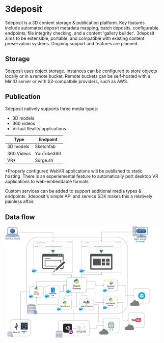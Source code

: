 # 3deposit #
3deposit is a 3D content storage & publication platform. Key features include automated deposit metadata mapping, batch deposits, configurable endpoints, file integrity checking, and a content 'gallery builder'. 3deposit aims to be extensible, portable, and compatible with existing content preservation systems. Ongoing support and features are planned. 

## Storage ##
3deposit uses object storage. Instances can be configured to store objects locally or in a remote bucket. Remote buckets can be self-hosted with a MinIO server or with S3-compatbile providers, such as AWS. 

## Publication ##
3deposit natively supports three media types:
* 3D models 
* 360 videos
* Virtual Reality applications

Type  | Endpoint
------------- | -------------
3D models  | Sketchfab
360 Videos  | YouTube360
VR* | Surge.sh

*Properly configured WebVR applications will be published to static hosting. There is an experiemental feature to automatically port desktop VR applications to web-embeddable formats. 

Custom services can be added to support additional media types & endpoints. 3deposit's simple API and service SDK makes this a relatively painless affair. 

## Data flow ##
![3deposit](./docs/3deposit-flow.png)